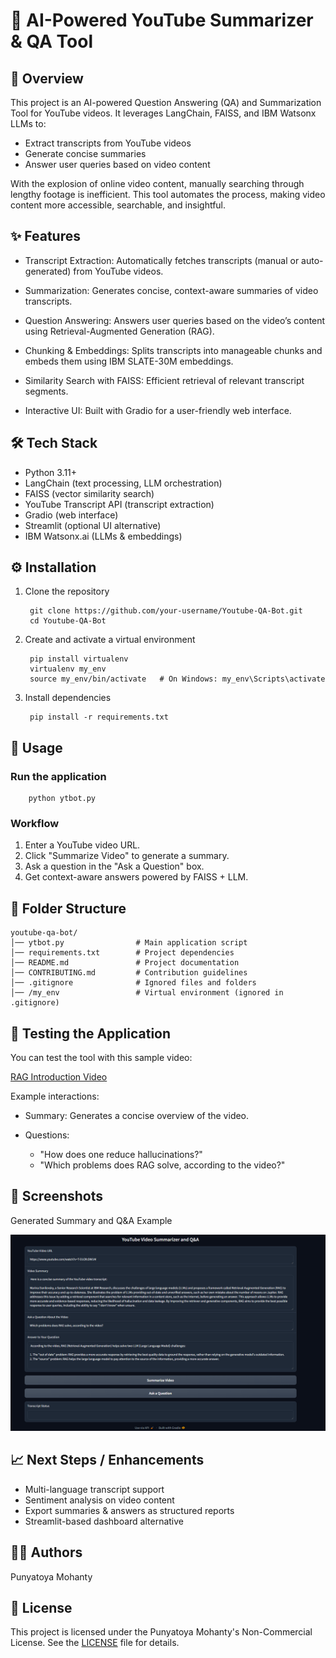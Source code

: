 # 🎥 AI-Powered YouTube Summarizer & QA Tool

## 📌 Overview

This project is an AI-powered Question Answering (QA) and Summarization Tool for
YouTube videos. It leverages LangChain, FAISS, and IBM Watsonx LLMs to:

*  Extract transcripts from YouTube videos
*  Generate concise summaries
*  Answer user queries based on video content

With the explosion of online video content, manually searching through lengthy footage is
inefficient. This tool automates the process, making video content more accessible,
searchable, and insightful.


## ✨ Features

*  Transcript Extraction: Automatically fetches transcripts (manual or auto-generated) from YouTube videos.
    
*  Summarization: Generates concise, context-aware summaries of video transcripts.
    
*  Question Answering: Answers user queries based on the video’s content using Retrieval-Augmented Generation (RAG).
    
*  Chunking & Embeddings: Splits transcripts into manageable chunks and embeds them using IBM SLATE-30M embeddings.
    
*  Similarity Search with FAISS: Efficient retrieval of relevant transcript segments.
    
*  Interactive UI: Built with Gradio for a user-friendly web interface.


## 🛠 Tech Stack

*  Python 3.11+
*  LangChain (text processing, LLM orchestration)
*  FAISS (vector similarity search)
*  YouTube Transcript API (transcript extraction)
*  Gradio (web interface)
*  Streamlit (optional UI alternative)
*  IBM Watsonx.ai (LLMs & embeddings)

## ⚙️ Installation

1. Clone the repository

        git clone https://github.com/your-username/Youtube-QA-Bot.git
        cd Youtube-QA-Bot

2. Create and activate a virtual environment

        pip install virtualenv
        virtualenv my_env
        source my_env/bin/activate   # On Windows: my_env\Scripts\activate

3. Install dependencies

        pip install -r requirements.txt

## 🚀 Usage

### Run the application

        python ytbot.py

### Workflow

1. Enter a YouTube video URL.
2. Click "Summarize Video" to generate a summary.
3. Ask a question in the "Ask a Question" box.
4. Get context-aware answers powered by FAISS + LLM.

## 📂 Folder Structure

    youtube-qa-bot/
    │── ytbot.py                # Main application script
    │── requirements.txt        # Project dependencies
    │── README.md               # Project documentation
    │── CONTRIBUTING.md         # Contribution guidelines
    │── .gitignore              # Ignored files and folders
    │── /my_env                 # Virtual environment (ignored in .gitignore)

## 🧪 Testing the Application

You can test the tool with this sample video:

[RAG Introduction Video](https://www.youtube.com/watch?v=T-D1OfcDW1M)

Example interactions:

*  Summary: Generates a concise overview of the video.

*  Questions:

      *  "How does one reduce hallucinations?"
      *  "Which problems does RAG solve, according to the video?"

## 📸 Screenshots

Generated Summary and Q&A Example

![Youtube Video Summary](Youtube_summarizer.png)

## 📈 Next Steps / Enhancements

* Multi-language transcript support
* Sentiment analysis on video content
* Export summaries & answers as structured reports
* Streamlit-based dashboard alternative

## 👨‍💻 Authors

 Punyatoya Mohanty

## 📜 License

This project is licensed under the Punyatoya Mohanty's Non-Commercial License.
See the [LICENSE](LICENSE.md) file for details.

